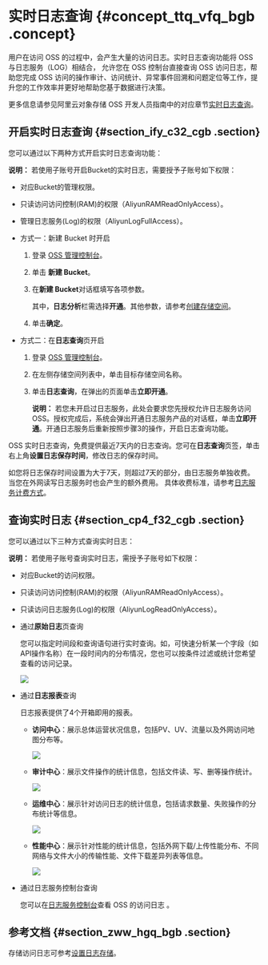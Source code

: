 # 实时日志查询 {#concept_ttq_vfq_bgb .concept}

用户在访问 OSS 的过程中，会产生大量的访问日志。实时日志查询功能将 OSS 与日志服务（LOG）相结合， 允许您在 OSS 控制台直接查询 OSS 访问日志，帮助您完成 OSS 访问的操作审计、访问统计、异常事件回溯和问题定位等工作，提升您的工作效率并更好地帮助您基于数据进行决策。

更多信息请参见阿里云对象存储 OSS 开发人员指南中的对应章节[实时日志查询](../intl.zh-CN/开发指南/日志管理/实时日志查询.md#)。

## 开启实时日志查询 {#section_ify_c32_cgb .section}

您可以通过以下两种方式开启实时日志查询功能：

**说明：** 若使用子账号开启Bucket的实时日志，需要授予子账号如下权限：

-   对应Bucket的管理权限。
-   只读访问访问控制\(RAM\)的权限（AliyunRAMReadOnlyAccess）。
-   管理日志服务\(Log\)的权限（AliyunLogFullAccess）。

-   方式一：新建 Bucket 时开启
    1.  登录 [OSS 管理控制台](https://oss.console.aliyun.com/)。
    2.  单击 **新建 Bucket**。
    3.  在**新建 Bucket**对话框填写各项参数。

        其中，**日志分析**栏需选择**开通**。其他参数，请参考[创建存储空间](intl.zh-CN/控制台用户指南/管理存储空间/创建存储空间.md#)。

    4.  单击**确定**。
-   方式二：在**日志查询**页开启
    1.  登录 [OSS 管理控制台](https://oss.console.aliyun.com/)。
    2.  在左侧存储空间列表中，单击目标存储空间名称。
    3.  单击**日志查询**，在弹出的页面单击**立即开通**。

        **说明：** 若您未开启过日志服务，此处会要求您先授权允许日志服务访问 OSS。授权完成后，系统会弹出开通日志服务产品的对话框，单击**立即开通**。开通日志服务后重新按照步骤3的操作，开启日志查询功能。


OSS 实时日志查询，免费提供最近7天内的日志查询。您可在**日志查询**页签，单击右上角**设置日志保存时间**，修改日志的保存时间。

如您将日志保存时间设置为大于7天，则超过7天的部分，由日志服务单独收费。当您在外网读写日志服务时也会产生的额外费用。 具体收费标准，请参考[日志服务计费方式](../../../../../intl.zh-CN/产品定价/按量付费.md#)。

## 查询实时日志 {#section_cp4_f32_cgb .section}

您可以通过以下三种方式查询实时日志：

**说明：** 若使用子账号查询实时日志，需授予子账号如下权限：

-   对应Bucket的访问权限。
-   只读访问访问控制\(RAM\)的权限（AliyunRAMReadOnlyAccess）。
-   只读访问日志服务\(Log\)的权限（AliyunLogReadOnlyAccess）。

-   通过**原始日志**页查询

    您可以指定时间段和查询语句进行实时查询。如，可快速分析某一个字段（如API操作名称）在一段时间内的分布情况，您也可以按条件过滤或统计您希望查看的访问记录。

    ![](http://static-aliyun-doc.oss-cn-hangzhou.aliyuncs.com/assets/img/78515/156264089134106_zh-CN.png)

-   通过**日志报表**查询

    日志报表提供了4个开箱即用的报表。

    -   **访问中心**：展示总体运营状况信息，包括PV、UV、流量以及外网访问地图分布等。

        ![](http://static-aliyun-doc.oss-cn-hangzhou.aliyuncs.com/assets/img/78515/156264089134107_zh-CN.png)

    -   **审计中心**：展示文件操作的统计信息，包括文件读、写、删等操作统计。

        ![](http://static-aliyun-doc.oss-cn-hangzhou.aliyuncs.com/assets/img/78515/156264089134108_zh-CN.png)

    -   **运维中心**：展示针对访问日志的统计信息，包括请求数量、失败操作的分布统计等信息。

        ![](http://static-aliyun-doc.oss-cn-hangzhou.aliyuncs.com/assets/img/78515/156264089134109_zh-CN.png)

    -   **性能中心**：展示针对性能的统计信息，包括外网下载/上传性能分布、不同网络与文件大小的传输性能、文件下载差异列表等信息。

        ![](http://static-aliyun-doc.oss-cn-hangzhou.aliyuncs.com/assets/img/78515/156264089234110_zh-CN.png)

-   通过日志服务控制台查询

    您可以在[日志服务控制台](https://sls.console.aliyun.com/)查看 OSS 的访问日志 。


## 参考文档 {#section_zww_hgq_bgb .section}

存储访问日志可参考[设置日志存储](intl.zh-CN/控制台用户指南/日志管理/设置日志存储.md#)。

